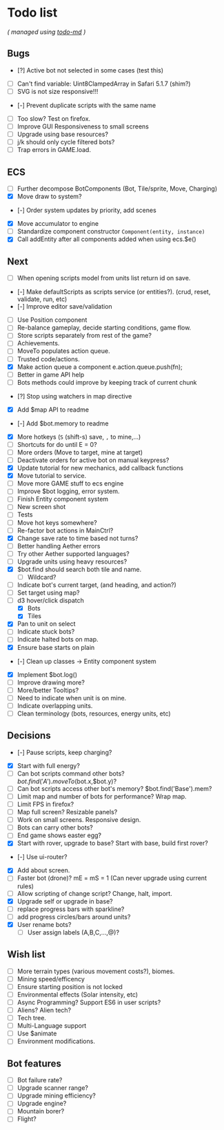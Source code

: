# Todo list

_\( managed using [todo-md](https://github.com/Hypercubed/todo-md) \)_

## Bugs
- [?] Active bot not selected in some cases (test this)
- [ ] Can't find variable: Uint8ClampedArray in Safari 5.1.7 (shim?)
- [ ] SVG is not size responsive!!!
- [-] Prevent duplicate scripts with the same name
- [ ] Too slow?  Test on firefox.
- [ ] Improve GUI Responsiveness to small screens
- [ ] Upgrade using base resources?
- [ ] j/k should only cycle filtered bots?
- [ ] Trap errors in GAME.load.

## ECS
- [ ] Further decompose BotComponents (Bot, Tile/sprite, Move, Charging)
- [x] Move draw to system?
- [-] Order system updates by priority, add scenes
- [x] Move accumulator to engine
- [ ] Standardize component constructor `Component(entity, instance)`
- [x] Call addEntity after all components added when using ecs.$e()

## Next
- [ ] When opening scripts model from units list return id on save.
- [-] Make defaultScripts as scripts service (or entities?). (crud, reset, validate, run, etc)
- [-] Improve editor save/validation
- [ ] Use Position component
- [ ] Re-balance gameplay, decide starting conditions, game flow.
- [ ] Store scripts separately from rest of the game?
- [ ] Achievements.
- [ ] MoveTo populates action queue.
- [ ] Trusted code/actions.
- [x] Make action queue a component e.action.queue.push(fn);
- [ ] Better in game API help
- [ ] Bots methods could improve by keeping track of current chunk
- [?] Stop using watchers in map directive
- [x] Add $map API to readme
- [-] Add $bot.memory to readme
- [x] More hotkeys (`S` (shift-s) save, `,` to mine,...)
- [ ] Shortcuts for do until E = 0?
- [ ] More orders (Move to target, mine at target)
- [ ] Deactivate orders for active bot on manual keypress?
- [x] Update tutorial for new mechanics, add callback functions
- [x] Move tutorial to service.
- [ ] Move more GAME stuff to ecs engine
- [ ] Improve $bot logging, error system.
- [ ] Finish Entity component system
- [ ] New screen shot
- [ ] Tests
- [ ] Move hot keys somewhere?
- [ ] Re-factor bot actions in MainCtrl?
- [x] Change save rate to time based not turns?
- [ ] Better handling Aether errors
- [ ] Try other Aether supported languages?
- [ ] Upgrade units using heavy resources?
- [x] $bot.find should search both tile and name.
  - [ ] Wildcard?
- [ ] Indicate bot's current target, (and heading, and action?)
- [ ] Set target using map?
- [ ] d3 hover/click dispatch
  - [x] Bots
  - [x] Tiles
- [x] Pan to unit on select
- [ ] Indicate stuck bots?
- [ ] Indicate halted bots on map.
- [x] Ensure base starts on plain
- [-] Clean up classes -> Entity component system
- [x] Implement $bot.log()
- [ ] Improve drawing more?
- [ ] More/better Tooltips?
- [ ] Need to indicate when unit is on mine.
- [ ] Indicate overlapping units.
- [ ] Clean terminology (bots, resources, energy units, etc)

## Decisions
- [-] Pause scripts, keep charging?
- [x] Start with full energy?
- [ ] Can bot scripts command other bots?  $bot.find('A').moveTo($bot.x,$bot.y)?
- [ ] Can bot scripts access other bot's memory?  $bot.find('Base').mem?
- [ ] Limit map and number of bots for performance?  Wrap map.
- [ ] Limit FPS in firefox?
- [ ] Map full screen? Resizable panels?
- [ ] Work on small screens. Responsive design.
- [ ] Bots can carry other bots?
- [ ] End game shows easter egg?
- [x] Start with rover, upgrade to base?  Start with base, build first rover?
- [-] Use ui-router?
- [x] Add about screen.
- [ ] Faster bot (drone)? mE = mS = 1 (Can never upgrade using current rules)
- [ ] Allow scripting of change script?  Change, halt, import.
- [x] Upgrade self or upgrade in base?
- [ ] replace progress bars with sparkline?
- [ ] add progress circles/bars around units?
- [x] User rename bots?
  - [ ] User assign labels (A,B,C,...,@)?

## Wish list
- [ ] More terrain types (various movement costs?), biomes.
- [ ] Mining speed/efficency
- [ ] Ensure starting position is not locked
- [ ] Environmental effects (Solar intensity, etc)
- [ ] Async Programming?  Support ES6 in user scripts?
- [ ] Aliens? Alien tech?
- [ ] Tech tree.
- [ ] Multi-Language support
- [ ] Use $animate
- [ ] Environment modifications.

## Bot features
- [ ] Bot failure rate?
- [ ] Upgrade scanner range?
- [ ] Upgrade mining efficiency?
- [ ] Upgrade engine?
- [ ] Mountain borer?
- [ ] Flight?
